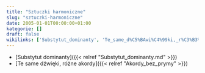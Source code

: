 ```yaml
---
title: "Sztuczki harmoniczne"
slug: "sztuczki-harmoniczne"
date: 2005-01-01T00:00:00+01:00
kategorie: []
draft: false
wikilinks: ['Substytut_dominanty', 'Te_same_d%C5%BAwi%C4%99ki,_r%C3%B3%C5%BCne_akordy']
---
```

  - [Substytut dominanty]({{< relref "Substytut_dominanty.md" >}})
  - [Te same dźwięki, różne
    akordy]({{< relref "Akordy_bez_prymy" >}})